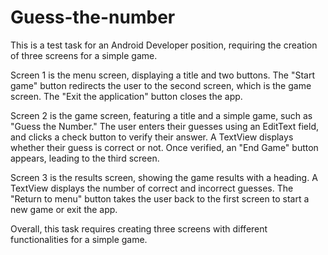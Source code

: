 # Guess-the-number

This is a test task for an Android Developer position, requiring the creation of three screens for a simple game. 

Screen 1 is the menu screen, displaying a title and two buttons. 
The "Start game" button redirects the user to the second screen, which is the game screen. 
The "Exit the application" button closes the app. 

Screen 2 is the game screen, featuring a title and a simple game, such as "Guess the Number." 
The user enters their guesses using an EditText field, and clicks a check button to verify their answer. 
A TextView displays whether their guess is correct or not. Once verified, an "End Game" button appears, leading to the third screen. 

Screen 3 is the results screen, showing the game results with a heading. A TextView displays the number of correct and incorrect guesses. 
The "Return to menu" button takes the user back to the first screen to start a new game or exit the app. 

Overall, this task requires creating three screens with different functionalities for a simple game.
